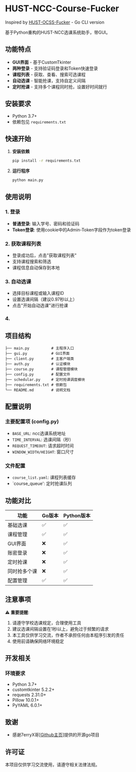 # HUST-NCC-Course-Fucker

Inspired by [HUST-OCSS-Fucker](https://github.com/7erryX/HUST-OCSS-Fucker) - Go CLI version

基于Python重构的HUST-NCC选课系统助手，带GUI。

## 功能特点

-  **GUI界面** - 基于CustomTkinter
-  **两种登录** - 支持验证码登录和Token快速登录
-  **课程列表** - 获取、查看、搜索可选课程
-  **自动选课** - 智能抢课，支持自定义间隔
-  **定时抢课** - 支持多个课程同时抢，设置好时间就行

## 安装要求

- Python 3.7+
- 依赖包见 `requirements.txt`

## 快速开始

1. **安装依赖**
   ```bash
   pip install -r requirements.txt
   ```

2. **运行程序**
   ```bash
   python main.py
   ```

## 使用说明

### 1. 登录
- **普通登录**: 输入学号、密码和验证码
- **Token登录**: 使用cookie中的Admin-Token字段作为token登录

### 2. 获取课程列表
- 登录成功后，点击"获取课程列表"
- 支持课程搜索和筛选
- 课程信息自动保存到本地

### 3. 自动选课
- 选择目标课程或输入课程ID
- 设置选课间隔（建议0.97秒以上）
- 点击"开始自动选课"进行抢课

### 4.

## 项目结构

```
├── main.py          # 主程序入口
├── gui.py           # GUI界面
├── client.py        # 主客户端类
├── auth.py          # 认证模块
├── course.py        # 课程管理模块
├── config.py        # 配置文件
├── schedular.py     # 定时抢课调度模块
├── requirements.txt # 依赖包
└── README.md        # 说明文档
```

## 配置说明

### 主要配置项 (config.py)

- `BASE_URL`: ncc选课系统地址
- `TIME_INTERVAL`: 选课间隔（秒）
- `REQUEST_TIMEOUT`: 请求超时时间
- `WINDOW_WIDTH/HEIGHT`: 窗口尺寸

### 文件配置

- `course_list.yaml`: 课程列表缓存
- `course_queue': 定时抢课队列

## 功能对比

| 功能 | Go版本 | Python版本 |
|------|--------|------------|
| 基础选课 | ✅ | ✅ |
| 课程管理 | ✅ | ✅ |
| GUI界面 | ❌ | ✅ |
| 账密登录 | ❌ | ✅ |
| 定时抢课 | ❌ | ✅ |
| 同时抢多个课 | ❌ | ✅ |
| 配置管理 | ✅ | ✅ |

## 注意事项

⚠️ **重要提醒**:
1. 请遵守学校选课规定，合理使用工具
2. 建议选课间隔设置在1秒以上，避免过于频繁的请求
3. 本工具仅供学习交流，作者不承担任何由本程序引发的责任
4. 使用前请确保网络环境稳定

## 开发相关

### 环境要求
- Python 3.7+
- customtkinter 5.2.2+
- requests 2.31.0+
- Pillow 10.0.1+
- PyYAML 6.0.1+

## 致谢

- 感谢7erryX哥[[Github主页](https://github.com/7erryX)]提供的开源go项目

## 许可证

本项目仅供学习交流使用，请遵守相关法律法规。